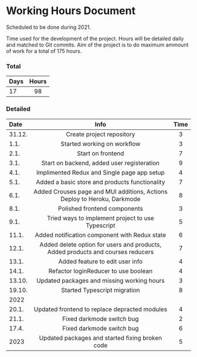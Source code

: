 # Working Hours Document

Scheduled to be done during 2021.

Time used for the development of the project. Hours will be detailed daily and matched to Git commits. Aim of the project is to do maximum ammount of work for a total of 175 hours.

### Total

| Days | Hours |
| :--  | :---: |
| 17   | 98    |

### Detailed 

| Date     | Info          | Time | 
| :------- | :-----------: | :--: | 
| 31.12.   | Create project repository | 3 |
| 1.1.     | Started working on workflow | 3 |
| 2.1.     | Start on frontend | 7 |
| 3.1.     | Start on backend, added user registeration | 9 |
| 4.1.     | Implimented Redux and Single page app setup | 4 |
| 5.1.     | Added a basic store and products functionality | 7 |
| 6.1.     | Added Crouses page and MUI additions, Actions Deploy to Heroku, Darkmode | 8 |
| 8.1.     | Polished frontend components | 3 |
| 9.1.     | Tried ways to implement project to use Typescript | 5 |
| 11.1.    | Added notification component with Redux state | 6 | 
| 12.1.    | Added delete option for users and products, Added products and courses reducers | 7 | 
| 13.1.    | Added feature to edit user info | 4 | 
| 14.1.    | Refactor loginReducer to use boolean | 4 |
| 13.10.   | Updated packages and missing working hours   | 3 |
| 19.10.   | Started Typescript migration  | 8 |
| 2022     | 
| 20.1.   | Updated frontend to replace depracted modules  | 4 |
| 21.1.   | Fixed darkmode switch bug  | 2 |
| 17.4.   | Fixed darkmode switch bug  | 6 |
| 2023    | Updated packages and started fixing broken code | 5 |



 




